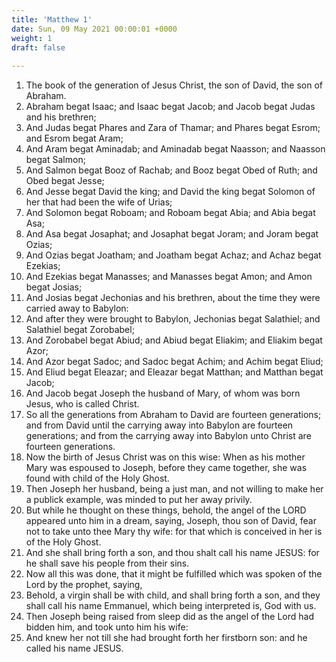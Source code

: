 ```yaml
---
title: 'Matthew 1'
date: Sun, 09 May 2021 00:00:01 +0000
weight: 1
draft: false
  
---
```


1. The book of the generation of Jesus Christ, the son of David, the son of Abraham.
2. Abraham begat Isaac; and Isaac begat Jacob; and Jacob begat Judas and his brethren;
3. And Judas begat Phares and Zara of Thamar; and Phares begat Esrom; and Esrom begat Aram;
4. And Aram begat Aminadab; and Aminadab begat Naasson; and Naasson begat Salmon;
5. And Salmon begat Booz of Rachab; and Booz begat Obed of Ruth; and Obed begat Jesse;
6. And Jesse begat David the king; and David the king begat Solomon of her that had been the wife of Urias;
7. And Solomon begat Roboam; and Roboam begat Abia; and Abia begat Asa;
8. And Asa begat Josaphat; and Josaphat begat Joram; and Joram begat Ozias;
9. And Ozias begat Joatham; and Joatham begat Achaz; and Achaz begat Ezekias;
10. And Ezekias begat Manasses; and Manasses begat Amon; and Amon begat Josias;
11. And Josias begat Jechonias and his brethren, about the time they were carried away to Babylon:
12. And after they were brought to Babylon, Jechonias begat Salathiel; and Salathiel begat Zorobabel;
13. And Zorobabel begat Abiud; and Abiud begat Eliakim; and Eliakim begat Azor;
14. And Azor begat Sadoc; and Sadoc begat Achim; and Achim begat Eliud;
15. And Eliud begat Eleazar; and Eleazar begat Matthan; and Matthan begat Jacob;
16. And Jacob begat Joseph the husband of Mary, of whom was born Jesus, who is called Christ.
17. So all the generations from Abraham to David are fourteen generations; and from David until the carrying away into Babylon are fourteen generations; and from the carrying away into Babylon unto Christ are fourteen generations.
18. Now the birth of Jesus Christ was on this wise: When as his mother Mary was espoused to Joseph, before they came together, she was found with child of the Holy Ghost.
19. Then Joseph her husband, being a just man, and not willing to make her a publick example, was minded to put her away privily.
20. But while he thought on these things, behold, the angel of the LORD appeared unto him in a dream, saying, Joseph, thou son of David, fear not to take unto thee Mary thy wife: for that which is conceived in her is of the Holy Ghost.
21. And she shall bring forth a son, and thou shalt call his name JESUS: for he shall save his people from their sins.
22. Now all this was done, that it might be fulfilled which was spoken of the Lord by the prophet, saying,
23. Behold, a virgin shall be with child, and shall bring forth a son, and they shall call his name Emmanuel, which being interpreted is, God with us.
24. Then Joseph being raised from sleep did as the angel of the Lord had bidden him, and took unto him his wife:
25. And knew her not till she had brought forth her firstborn son: and he called his name JESUS.
